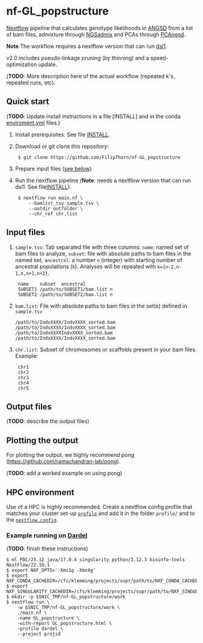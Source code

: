 # nf-GL_popstructure

[Nextflow](https://www.nextflow.io/) pipeline that calculates genotype
likelihoods in [ANGSD](https://github.com/ANGSD/angsd) from a list of bam files,
admixture through [NGSadmix](https://github.com/aalbrechtsen/NGSadmix) and
PCAs through [PCAngsd](https://github.com/Rosemeis/pcangsd).

**Note** The workflow requires a nextflow version that can run
[dsl1](https://www.nextflow.io/docs/latest/dsl1.html).

v2.0 includes pseudo-linkage pruning (by thinning) and a speed-optimization update.

(**TODO**: More description here of the actual workflow (repeated k's, repeated runs, etc).

## Quick start

(**TODO**: Update install instructions in a file [INSTALL] and in the conda [enviroment.yml](enviroment.yml) files.)

1. Install prerequisites. See file [INSTALL](INSTALL).

2. Download or git clone this repository:

        $ git clone https://github.com/FilipThorn/nf-GL_popstructure

3. Prepare input files ([see below](#input-files))

4. Run the nextflow pipeline (**Note**: needs a nextflow version that can run
   dsl1. See file[INSTALL](INSTALL)).

        $ nextflow run main.nf \
            --bamlist_tsv sample.tsv \
            --outdir outfolder \
            --chr_ref chr.list

## Input files

1. `sample.tsv`: Tab separated file with three columns: `name`: named set of
   bam files to analyze, `subset`: file with absolute paths to bam files in the
   named set, `ancestral`: a number `n` (integer) with starting number of
   ancestral populations (`k`). Analyses will be repeated with
   `k={n-2,n-1,n,n+1,n+2}`.

        name    subset  ancestral
        SUBSET1 /path/to/SUBSET1/bam.list n
        SUBSET2 /path/to/SUBSET2/bam.list n

2.  `bam.list`: File with absolute paths to bam files in the set(s) defined in `sample.tsv`

        /path/to/IndvXXXX/IndvXXXX_sorted.bam
        /path/to/IndvXXXX/IndvXXXX_sorted.bam
        /path/to/IndvXXXXIndvXXXX_sorted.bam
        /path/to/IndvXXXX/IndvXXXX_sorted.bam

3. `chr.list`: Subset of chromosomes or scaffolds present in your bam files. Example:

        chr1
        chr2
        chr3
        chr4
        chr5

## Output files

(**TODO**: describe the output files)

## Plotting the output

For plotting the output, we highly recommend pong
(<https://github.com/ramachandran-lab/pong>).

(**TODO**: add a worked example on using pong)

## HPC environment

Use of a HPC is highly recommended. Create a nextflow config profile that
matches your cluster set-up [`profile`](https://www.nextflow.io/docs/latest/config.html#config-profiles)
and add it in the folder `profile/` and to the [`nextflow.config`](nextflow.config).

### Example running on [Dardel](https://www.pdc.kth.se/hpc-services/computing-systems/dardel-hpc-system)

(**TODO**: finish these instructions)

    $ ml PDC/23.12 java/17.0.4 singularity python/3.12.3 bioinfo-tools NextFlow/22.10.1
    $ export NXF_OPTS='-Xms1g -Xmx4g'
    $ export NXF_CONDA_CACHEDIR=/cfs/klemming/projects/supr/path/to/NXF_CONDA_CACHEDIR
    $ export NXF_SINGULARITY_CACHEDIR=/cfs/klemming/projects/supr/path/to/NXF_SINGULARITY_CACHEDIR
    $ mkdir -p $SNIC_TMP/nf-GL_popstructure/work
    $ nextflow run \
        -w $SNIC_TMP/nf-GL_popstructure/work \
        ./main.nf \
        -name GL_popstructure \
        -with-report GL_popstructure.html \
        -profile dardel \
        --project projid
